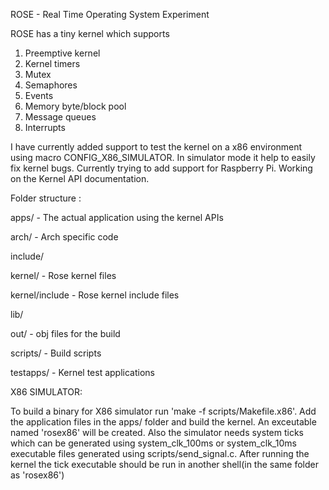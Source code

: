 ROSE - Real Time Operating System Experiment

ROSE has a tiny kernel which supports

1. Preemptive kernel
2. Kernel timers
3. Mutex
4. Semaphores
5. Events
6. Memory byte/block pool
7. Message queues
8. Interrupts

I have currently added support to test the kernel on a x86 environment using macro CONFIG_X86_SIMULATOR. In simulator mode it help to easily fix kernel bugs.
Currently trying to add support for Raspberry Pi. Working on the Kernel API documentation.

Folder structure :

apps/ - The actual application using the kernel APIs

arch/ - Arch specific code

include/

kernel/ - Rose kernel files

kernel/include - Rose kernel include files

lib/

out/ - obj files for the build

scripts/ - Build scripts

testapps/ - Kernel test applications


X86 SIMULATOR:

To build a binary for X86 simulator run 'make -f scripts/Makefile.x86'. Add the application files in the apps/ folder and build the kernel. An exceutable named 'rosex86' will be created.
Also the simulator needs system ticks which can be generated using system_clk_100ms or system_clk_10ms executable files generated using scripts/send_signal.c. After running the kernel the tick executable should be run in another shell(in the same folder as 'rosex86')
